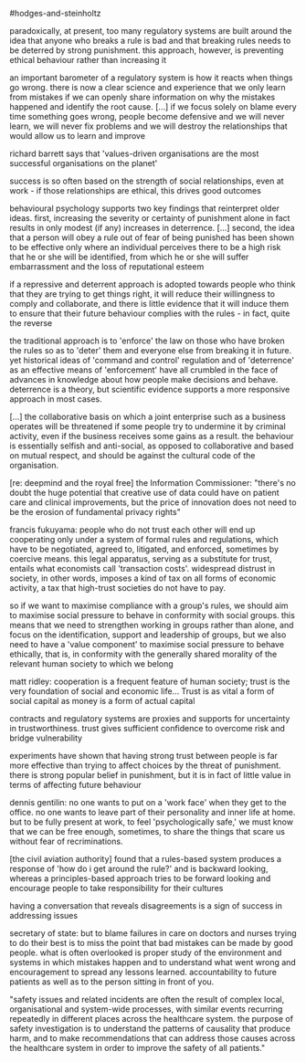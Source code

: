 #hodges-and-steinholtz

paradoxically, at present, too many regulatory systems are built around the idea that anyone who breaks a rule is bad and that breaking rules needs to be deterred by strong punishment. this approach, however, is preventing ethical behaviour rather than increasing it

  

an important barometer of a regulatory system is how it reacts when things go wrong. there is now a clear science and experience that we only learn from mistakes if we can openly share information on why the mistakes happened and identify the root cause. \[...\] if we focus solely on blame every time something goes wrong, people become defensive and we will never learn, we will never fix problems and we will destroy the relationships that would allow us to learn and improve

  

richard barrett says that 'values-driven organisations are the most successful organisations on the planet'

  

success is so often based on the strength of social relationships, even at work - if those relationships are ethical, this drives good outcomes

  

behavioural psychology supports two key findings that reinterpret older ideas. first, increasing the severity or certainty of punishment alone in fact results in only modest (if any) increases in deterrence. \[...\] second, the idea that a person will obey a rule out of fear of being punished has been shown to be effective only where an individual perceives there to be a high risk that he or she will be identified, from which he or she will suffer embarrassment and the loss of reputational esteem 

  

if a repressive and deterrent approach is adopted towards people who think that they are trying to get things right, it will reduce their willingness to comply and collaborate, and there is little evidence that it will induce them to ensure that their future behaviour complies with the rules - in fact, quite the reverse

  

the traditional approach is to 'enforce' the law on those who have broken the rules so as to 'deter' them and everyone else from breaking it in future. yet historical ideas of 'command and control' regulation and of 'deterrence' as an effective means of 'enforcement' have all crumbled in the face of advances in knowledge about how people make decisions and behave. deterrence is a theory, but scientific evidence supports a more responsive approach in most cases. 

  

\[...\] the collaborative basis on which a joint enterprise such as a business operates will be threatened if some people try to undermine it by criminal activity, even if the business receives some gains as a result. the behaviour is essentially selfish and anti-social, as opposed to collaborative and based on mutual respect, and should be against the cultural code of the organisation.

  

\[re: deepmind and the royal free\] the Information Commissioner: "there's no doubt the huge potential that creative use of data could have on patient care and clinical improvements, but the price of innovation does not need to be the erosion of fundamental privacy rights"

  

francis fukuyama: people who do not trust each other will end up cooperating only under a system of formal rules and regulations, which have to be negotiated, agreed to, litigated, and enforced, sometimes by coercive means. this legal apparatus, serving as a substitute for trust, entails what economists call 'transaction costs'. widespread distrust in society, in other words, imposes a kind of tax on all forms of economic activity, a tax that high-trust societies do not have to pay.

  

so if we want to maximise compliance with a group's rules, we should aim to maximise social pressure to behave in conformity with social groups. this means that we need to strengthen working in groups rather than alone, and focus on the identification, support and leadership of groups, but we also need to have a 'value component' to maximise social pressure to behave ethically, that is, in conformity with the generally shared morality of the relevant human society to which we belong 

  

matt ridley: cooperation is a frequent feature of human society; trust is the very foundation of social and economic life... Trust is as vital a form of social capital as money is a form of actual capital

  

contracts and regulatory systems are proxies and supports for uncertainty in trustworthiness. trust gives sufficient confidence to overcome risk and bridge vulnerability

  

experiments have shown that having strong trust between people is far more effective than trying to affect choices by the threat of punishment. there is strong popular belief in punishment, but it is in fact of little value in terms of affecting future behaviour

  

dennis gentilin: no one wants to put on a 'work face' when they get to the office. no one wants to leave part of their personality and inner life at home. but to be fully present at work, to feel 'psychologically safe,' we must know that we can be free enough, sometimes, to share the things that scare us without fear of recriminations.

  

\[the civil aviation authority\] found that a rules-based system produces a response of 'how do i get around the rule?' and is backward looking, whereas a principles-based approach tries to be forward looking and encourage people to take responsibility for their cultures

  

having a conversation that reveals disagreements is a sign of success in addressing issues

  

secretary of state: but to blame failures in care on doctors and nurses trying to do their best is to miss the point that bad mistakes can be made by good people. what is often overlooked is proper study of the environment and systems in which mistakes happen and to understand what went wrong and encouragement to spread any lessons learned. accountability to future patients as well as to the person sitting in front of you.

  

"safety issues and related incidents are often the result of complex local, organisational and system-wide processes, with similar events recurring repeatedly in different places across the healthcare system. the purpose of safety investigation is to understand the patterns of causality that produce harm, and to make recommendations that can address those causes across the healthcare system in order to improve the safety of all patients."